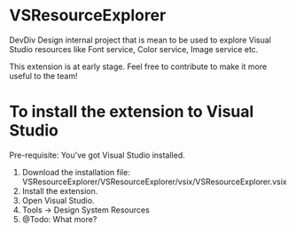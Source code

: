 # VSResourceExplorer

DevDiv Design internal project that is mean to be used to explore Visual Studio resources like Font service, Color service, 
Image service etc. 

This extension is at early stage. Feel free to contribute to make it more useful to the team!

# To install the extension to Visual Studio

Pre-requisite: You've got Visual Studio installed.

1. Download the installation file: VSResourceExplorer/VSResourceExplorer/vsix/VSResourceExplorer.vsix
2. Install the extension.
3. Open Visual Studio.
4. Tools -> Design System Resources 
5. @Todo: What more?
